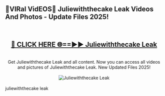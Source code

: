<h2>🔴VIRal VidEOS🔴 Juliewiththecake Leak Videos And Photos - Update Files 2025!</h2>
<br>
<div align="center">
<h2><a href="https://virallinks.top/odZfE0" rel="nofollow">🔴 CLICK HERE 🌐==►► Juliewiththecake Leak</a></h2>
<br>
Get Juliewiththecake Leak and all content. Now you can access all videos and pictures of Juliewiththecake Leak. New Updated Files 2025!
<br>
<br>
<a href="https://virallinks.top/odZfE0" rel="nofollow" data-target="animated-image.originalLink"><img src="https://i.imgur.com/dJHk4Zq.gif)" alt="Juliewiththecake Leak" style="max-width: 100%; display: inline-block;" data-target="animated-image.originalImage"></a>
</div>
<br>
juliewiththecake leak